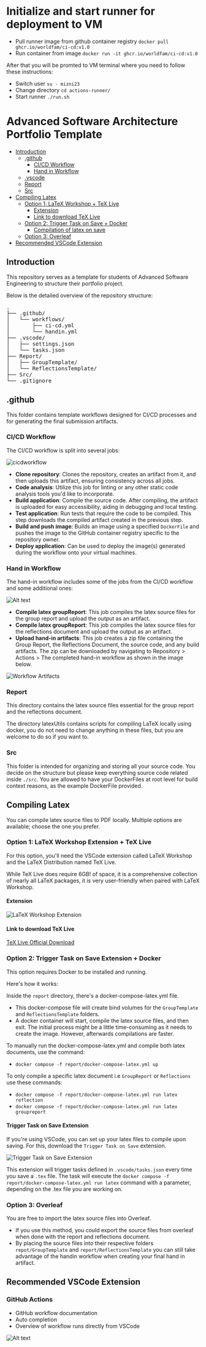 # Initialize and start runner for deployment to VM

- Pull runner image from github container registry `docker pull ghcr.io/worldfam/ci-cd:v1.0`
- Run container from image `docker run -it ghcr.io/worldfam/ci-cd:v1.0`
  
After that you will be promted to VM terminal where you need to follow these instructions:
  - Switch user `su - mizni23`
  - Change directory `cd actions-runner/`
  - Start runner `./run.sh`

# Advanced Software Architecture Portfolio Template

- [Introduction](#introduction)
  - [.github](#github)
    - [CI/CD Workflow](#cicd-workflow)
    - [Hand in Workflow](#hand-in-workflow)
  - [.vscode](#vscode)
  - [Report](#report)
  - [Src](#src)
- [Compiling Latex](#compiling-latex)
  - [Option 1: LaTeX Workshop + TeX Live](#option-1-latex-workshop--tex-live)
    - [Extension](#extension)
    - [Link to download TeX Live](#link-to-download-tex-live)
  - [Option 2: Trigger Task on Save + Docker](#option-2-trigger-task-on-save--docker)
    - [Compilation of latex on save](#compilation-of-latex-on-save)
  - [Option 3: Overleaf](#option-3-overleaf)
- [Recommended VSCode Extension](#recommended-vscode-extension)

## Introduction
This repository serves as a template for students of Advanced Software Engineering to structure their portfolio project.

Below is the detailed overview of the repository structure:

<pre>
.
├── .github/
│   └── workflows/
│       ├── ci-cd.yml
│       └── handin.yml
├── .vscode/
│   ├── settings.json
│   └── tasks.json
├── Report/
│   ├── GroupTemplate/
│   └── ReflectionsTemplate/
├── Src/
└── .gitignore
</pre>

## .github
This folder contains template workflows designed for CI/CD processes and for generating the final submission artifacts.

### CI/CD Workflow
The CI/CD workflow is split into several jobs:

![cicdworkflow](images/cicdworkflow.png)

- **Clone repository**: Clones the repository, creates an artifact from it, and then uploads this artifact, ensuring consistency across all jobs.
- **Code analysis**: Utilize this job for linting or any other static code analysis tools you'd like to incorporate.
- **Build application**: Compile the source code. After compiling, the artifact is uploaded for easy accessibility, aiding in debugging and local testing.
- **Test application**: Run tests that require the code to be compiled. This step downloads the compiled artifact created in the previous step.
- **Build and push image**: Builds an image using a specified `DockerFile` and pushes the image to the GitHub container registry specific to the repository owner.
- **Deploy application**: Can be used to deploy the image(s) generated during the workflow onto your virtual machines.

### Hand in Workflow
The hand-in workflow includes some of the jobs from the CI/CD workflow and some additional ones:

![Alt text](images/handinworkflow.png)

- **Compile latex groupReport**: This job compiles the latex source files for the group report and upload the output as an artifact.
- **Compile latex groupReport**: This job compiles the latex source files for the reflections document and upload the output as an artifact.
- **Upload hand-in artifacts**: This job creates a zip file containing the Group Report, the Reflections Document, the source code, and any build artifacts. The zip can be downloaded by navigating to Repository > Actions > The completed hand-in workflow as shown in the image below.

![Workflow Artifacts](images/artifacts.png)

### Report
This directory contains the latex source files essential for the group report and the reflections document.

The directory latexUtils contains scripts for compiling LaTeX locally using docker, you do not need to change anything in these files, but you are welcome to do so if you want to.

### Src
This folder is intended for organizing and storing all your source code. You decide on the structure but please keep everything source code related inside `./src`.
You are allowed to have your DockerFiles at root level for build context reasons, as the example DockerFile provided.

## Compiling Latex
You can compile latex source files to PDF locally. Multiple options are available; choose the one you prefer.

### Option 1: LaTeX Workshop Extension + TeX Live
For this option, you'll need the VSCode extension called LaTeX Workshop and the LaTeX Distribution named TeX Live.

While TeX Live does require 6GB! of space, it is a comprehensive collection of nearly all LaTeX packages, it is very user-friendly when paired with LaTeX Workshop.

#### Extension

![LaTeX Workshop Extension](images/workshop.png)

#### Link to download TeX Live
[TeX Live Official Download](https://www.tug.org/texlive/)

### Option 2: Trigger Task on Save Extension + Docker
This option requires Docker to be installed and running.

Here's how it works:

Inside the `report` directory, there's a docker-compose-latex.yml file.

- This docker-compose file will create bind volumes for the `GroupTemplate` and `ReflectionsTemplate` folders.
- A docker container will start, compile the latex source files, and then exit. The initial process might be a little time-consuming as it needs to create the image. However, afterwards compilations are faster.

To manually run the docker-compose-latex.yml and compile both latex documents, use the command:

- ```docker compose -f report/docker-compose-latex.yml up```

To only compile a specific latex document i.e `GroupReport` or `Reflections` use these commands:

- ```docker compose -f report/docker-compose-latex.yml run latex reflection```
- ```docker compose -f report/docker-compose-latex.yml run latex groupreport```

#### Trigger Task on Save Extension
If you're using VSCode, you can set up your latex files to compile upon saving.
For this, download the `Trigger Task on Save` extension.

![Trigger Task on Save Extension](images/triggerTaskOnSave.png)

This extension will trigger tasks defined in `.vscode/tasks.json` every time you save a `.tex` file.
The task will execute the `docker compose -f report/docker-compose-latex.yml run latex` command with a parameter, depending on the .tex file you are working on.

### Option 3: Overleaf
You are free to import the latex source files into Overleaf.
- If you use this method, you could export the source files from overleaf when done with the report and reflections document.
- By placing the source files into their respective folders `repot/GroupTemplate` and `report/ReflectionsTemplate` you can still take advantage of the handin workflow when creating your final hand in artifact.

## Recommended VSCode Extension

### GitHub Actions

- GitHub workflow documentation
- Auto completion
- Overview of workflow runs directly from VSCode

![Alt text](images/githubactions.png)

